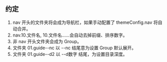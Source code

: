 ## 约定
1. nav 开头的文件夹将会成为导航栏，如果手动配置了 themeConfig.nav 将自动合并。
1. nav.10.文件名, 10.文件名……会自动去掉前缀、排序数字。
1. 非 nav 开头文件夹会成为 Group。
1. 文件夹 01.guide--nc 以 --nc 结尾意为设置 Group 默认展开。
1. 文件夹 01.guide--d2 以 --d数字 结尾，为设置目录深度。